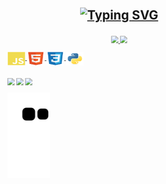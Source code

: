 
<h1 align="center">
<a href="https://git.io/typing-svg"><img src="https://readme-typing-svg.herokuapp.com?font=Verdana&pause=1000&color=60FFCA&center=true&vCenter=true&width=435&lines=Olá,+eu+sou+o+Luan!;Dev+Full-Stack+em+Forma%C3%A7%C3%A3o!" alt="Typing SVG" /></a>
</h1>

##

<div align="center">
  <a href= "https://github.com/luanguto"  target="_blank">
  <img height="170em" src="https://github-readme-stats.vercel.app/api?username=luanguto&show_icons=true&theme=midnight-purple&include_all_commits=true&count_private=true"/>
  <img height="170em" src="https://github-readme-stats.vercel.app/api/top-langs/?username=luanguto&layout=compact&langs_count=7&theme=midnight-purple"/>
</div>
  
  <div style="display: inline_block"><br>
  <img align="center" alt="Rafa-Js" height="30" width="40" src="https://raw.githubusercontent.com/devicons/devicon/master/icons/javascript/javascript-plain.svg">
  <img align="center" alt="Rafa-HTML" height="30" width="40" src="https://raw.githubusercontent.com/devicons/devicon/master/icons/html5/html5-original.svg">
  <img align="center" alt="Rafa-CSS" height="30" width="40" src="https://raw.githubusercontent.com/devicons/devicon/master/icons/css3/css3-original.svg">
  <img align="center" alt="Rafa-Python" height="30" width="40" src="https://raw.githubusercontent.com/devicons/devicon/master/icons/python/python-original.svg">
  </div>
  
  ##
  
  <div> 
  <a href="https://instagram.com/luangutoo" target="_blank"><img src="https://img.shields.io/badge/-Instagram-%23E4405F?style=for-the-badge&logo=instagram&logoColor=white" target="_blank"></a>
 	<a href="https://www.twitch.tv/tniik" target="_blank"><img src="https://img.shields.io/badge/Twitch-9146FF?style=for-the-badge&logo=twitch&logoColor=white" target="_blank"></a>
   <a href="https://www.linkedin.com/in/luan-augusto-vieira-bandeira-b3a125144" target="_blank"><img src="https://img.shields.io/badge/-LinkedIn-%230077B5?style=for-the-badge&logo=linkedin&logoColor=white" target="_blank"></a> 
 
  ![Snake animation](https://github.com/luanguto/luanguto/blob/output/github-contribution-grid-snake.svg)
 
</div>
